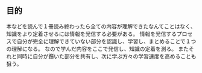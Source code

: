 ## 目的
本などを読んで１冊読み終わったら全ての内容が理解できたなんてことはなく、知識をより定着させるには情報を発信する必要がある。
情報を発信するプロセスで自分が完全に理解できていない部分を認識し、学習し、まとめることで１つの理解になる。
なので学んだ内容をここで発信し、知識の定着を測る。
またそれと同時に自分が躓いた部分を共有し、次に学ぶ方々の学習速度を高めることも狙う。

